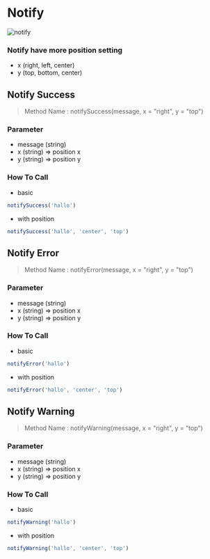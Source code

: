 # Notify
![notify](https://i0.wp.com/www.cssscript.com/wp-content/uploads/2018/03/minimal-notification-popup-pure-javascript.png?fit=413%2C302&ssl=1)

### Notify have more position setting
- x (right, left, center)
- y (top, bottom, center)

## Notify Success
> Method Name : notifySuccess(message, x = "right", y = "top")

### Parameter 
- message (string)
- x (string) => position x
- y (string) => position y

### How To Call
- basic
```javascript
notifySuccess('hallo')
```
- with position
```javascript
notifySuccess('hallo', 'center', 'top')
```
## Notify Error
> Method Name : notifyError(message, x = "right", y = "top")

### Parameter
- message (string)
- x (string) => position x
- y (string) => position y

### How To Call
- basic
```javascript
notifyError('hallo')
```
- with position
```javascript
notifyError('hallo', 'center', 'top')
```
## Notify Warning
> Method Name : notifyWarning(message, x = "right", y = "top")

### Parameter
- message (string)
- x (string) => position x
- y (string) => position y

### How To Call
- basic
```javascript
notifyWarning('hallo')
```
- with position
```javascript
notifyWarning('hallo', 'center', 'top')
```